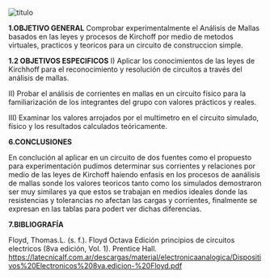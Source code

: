 ![título](https://user-images.githubusercontent.com/116821721/202736270-9aeaed24-33af-4ba9-a4f5-1d5c9c2afd1b.jpg)

**1.OBJETIVO GENERAL**
Comprobar experimentalmente el Análisis de Mallas basados en las leyes y procesos de Kirchoff por medio de metodos virtuales, practicos y teoricos para un circuito de construccion simple.

**1.2 OBJETIVOS ESPECIFICOS**
I) Aplicar los conocimientos de las leyes de Kirchhoff para el reconocimiento y resolución de circuitos a través del análisis de mallas.

II) Probar el análisis de corrientes en mallas en un circuito físico para la familiarización de los integrantes del grupo con valores prácticos y reales.

III) Examinar los valores arrojados por el multimetro en el circuito simulado, físico y los resultados calculados teóricamente.









































**6.CONCLUSIONES**

En conclución al aplicar en un circuito de dos fuentes como el propuesto para experimentación pudimos determinar sus corrientes y relaciones por medio de las leyes de Kirchoff haiendo enfasis en los procesos de aanálisis de mallas sonde los valores teoricos tanto como los simulados demostraron ser muy similares ya que estos se trabajan en medios ideales donde las resistencias y tolerancias no afectan las cargas y corrientes, finalmente se expresan en las tablas para podert ver dichas diferencias.

**7.BIBLIOGRAFÍA**

Floyd, Thomas.L. (s. f.). Floyd Octava Edición principios de circuitos electricos (8va edición, Vol. 1). Prentice Hall. https://latecnicalf.com.ar/descargas/material/electronicaanalogica/Dispositivos%20Electronicos%208va.edicion-%20Floyd.pdf
